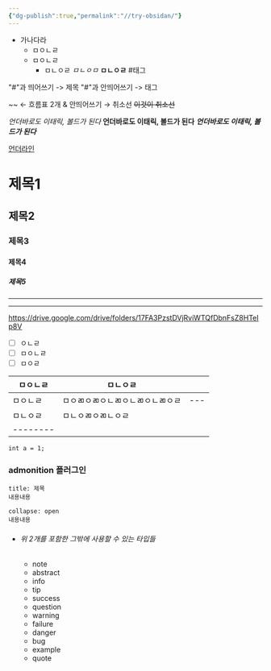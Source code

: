 ```yaml
---
{"dg-publish":true,"permalink":"//try-obsidan/"}
---
```



- 가나다라
	- ㅁㅇㄴㄹ
	- ㅁㅇㄴㄹ
		- ㅁㄴㅇㄹ
*ㅁㄴㅇㅁ*
**ㅁㄴㅇㄹ**
#태그


"#"과 띄어쓰기 -> 제목
"#"과 안띄어쓰기 -> 태그

~~ ← 흐름표 2개 & 안띄어쓰기 → 취소선
~~이것이 취소선~~

_언더바로도 이태릭, 볼드가 된다_
__언더바로도 이태릭, 볼드가 된다__
___언더바로도 이태릭, 볼드가 된다___

<u>언더라인</u>
# 제목1
## 제목2
### 제목3
#### 제목4
##### 제목5

---
---

https://drive.google.com/drive/folders/17FA3PzstDVjRviWTQfDbnFsZ8HTeIp8V
- [ ] ㅇㄴㄹ
- [ ] ㅁㅇㄴㄹ
- [ ] ㅁㅇㄹ

| ㅁㅇㄴㄹ | ㅁㄴㅇㄹ                         |     |
| -------- | -------------------------------- | --- |
| ㅁㅇㄴㄹ | ㅁㅇㄻㅇㄻㅇㄴㄻㅇㄴㄻㅇㄴㄻㅇㄹ | --- |
| ㅁㄴㅇㄹ | ㅁㄴㅇㄻㅇㄻㄴㅇㄹ               |     |
| -------- |                                  |     |


```Csharp
int a = 1;
```


### admonition 플러그인
```ad-info 
title: 제목 
내용내용
```
```ad-question 
collapse: open 
내용내용
```
- ###### 위 2개를 포함한 그밖에 사용할 수 있는 타입들
	- note
	- abstract
	- info
	- tip
	- success
	- question
	- warning
	- failure
	- danger
	- bug
	- example
	- quote